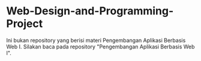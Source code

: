 # Web-Design-and-Programming-Project
Ini bukan repository yang berisi materi Pengembangan Aplikasi Berbasis Web I. Silakan baca pada repository "Pengembangan Aplikasi Berbasis Web I".
